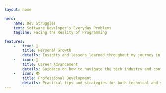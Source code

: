 ```yaml
---
layout: home

hero:
    name: Dev Struggles
    text: Software Developer's Everyday Problems
    tagline: Facing the Reality of Programming

features:
    -   icon: 🧠
        title: Personal Growth
        details: Insights and lessons learned throughout my journey in software development.
    -   icon: 🚀
        title: Career Advancement
        details: Guidance on how to navigate the tech industry and continuously evolve as a developer.
    -   icon: 📚
        title: Professional Development
        details: Practical tips and strategies for both technical and soft skills to help you grow as a developer.
---
```

